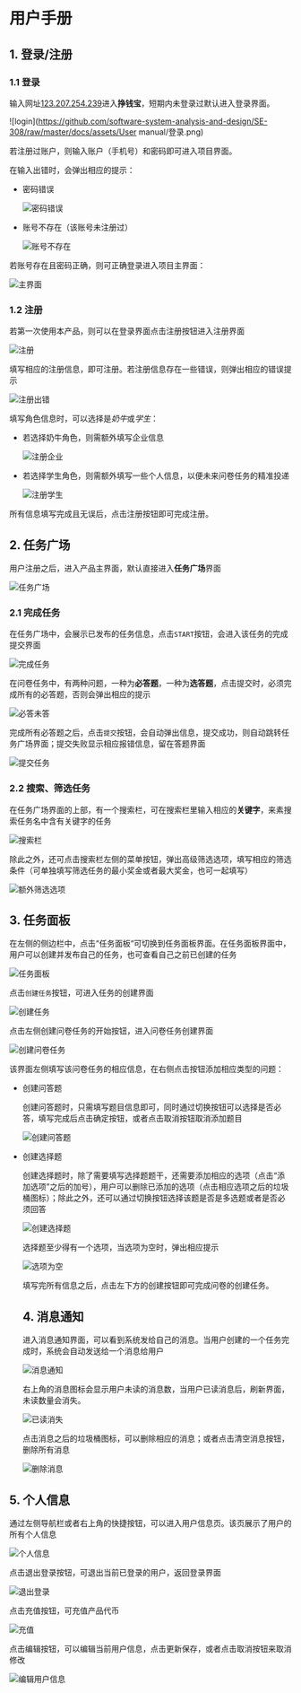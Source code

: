 # 用户手册

## 1. 登录/注册

### 1.1 登录

输入网址[123.207.254.239](123.207.254.239)进入**挣钱宝**，短期内未登录过默认进入登录界面。

![login](https://github.com/software-system-analysis-and-design/SE-308/raw/master/docs/assets/User manual/登录.png)

若注册过账户，则输入账户（手机号）和密码即可进入项目界面。

在输入出错时，会弹出相应的提示：

* 密码错误

  ![密码错误](https://github.com/software-system-analysis-and-design/SE-308/raw/master/docs/assets/User%20manual/登录报错.png)

* 账号不存在（该账号未注册过）

  ![账号不存在](https://github.com/software-system-analysis-and-design/SE-308/raw/master/docs/assets/User%20manual/%E7%99%BB%E5%BD%95%E6%8A%A5%E9%94%992.png)

若账号存在且密码正确，则可正确登录进入项目主界面：

![主界面](https://github.com/software-system-analysis-and-design/SE-308/raw/master/docs/assets/User%20manual/%E4%BB%BB%E5%8A%A1%E5%B9%BF%E5%9C%BA.png)

### 1.2 注册

若第一次使用本产品，则可以在登录界面点击注册按钮进入注册界面

![注册](https://github.com/software-system-analysis-and-design/SE-308/raw/master/docs/assets/User%20manual/%E6%B3%A8%E5%86%8C.png)

填写相应的注册信息，即可注册。若注册信息存在一些错误，则弹出相应的错误提示

![注册出错](https://github.com/software-system-analysis-and-design/SE-308/raw/master/docs/assets/User%20manual/%E6%B3%A8%E5%86%8C%E6%8A%A5%E9%94%99.png)

填写角色信息时，可以选择是*奶牛*或*学生*：

* 若选择奶牛角色，则需额外填写企业信息

  ![注册企业](https://github.com/software-system-analysis-and-design/SE-308/raw/master/docs/assets/User%20manual/%E6%B3%A8%E5%86%8C_%E4%BC%81%E4%B8%9A.png)

* 若选择学生角色，则需额外填写一些个人信息，以便未来问卷任务的精准投递

  ![注册学生](https://github.com/software-system-analysis-and-design/SE-308/raw/master/docs/assets/User%20manual/%E6%B3%A8%E5%86%8C_%E5%AD%A6%E7%94%9F.png)

所有信息填写完成且无误后，点击注册按钮即可完成注册。



## 2. 任务广场

用户注册之后，进入产品主界面，默认直接进入**任务广场**界面

![任务广场](https://github.com/software-system-analysis-and-design/SE-308/raw/master/docs/assets/User%20manual/%E4%BB%BB%E5%8A%A1%E5%B9%BF%E5%9C%BA.png)

### 2.1 完成任务

在任务广场中，会展示已发布的任务信息，点击`START`按钮，会进入该任务的完成提交界面

![完成任务](https://github.com/software-system-analysis-and-design/SE-308/raw/master/docs/assets/User%20manual/%E5%AE%8C%E6%88%90%E4%BB%BB%E5%8A%A1.png)

在问卷任务中，有两种问题，一种为**必答题**，一种为**选答题**，点击提交时，必须完成所有的必答题，否则会弹出相应的提示

![必答未答](https://github.com/software-system-analysis-and-design/SE-308/raw/master/docs/assets/User%20manual/%E5%BF%85%E7%AD%94%E6%9C%AA%E7%AD%94%E6%8A%A5%E9%94%99.png)

完成所有必答题之后，点击`提交`按钮，会自动弹出信息，提交成功，则自动跳转任务广场界面；提交失败显示相应报错信息，留在答题界面

![提交任务](https://github.com/software-system-analysis-and-design/SE-308/raw/master/docs/assets/User%20manual/%E4%BF%9D%E5%AD%98%E6%88%90%E5%8A%9F.png)

### 2.2 搜索、筛选任务

在任务广场界面的上部，有一个搜索栏，可在搜索栏里输入相应的**关键字**，来素搜索任务名中含有关键字的任务

![搜索栏](https://github.com/software-system-analysis-and-design/SE-308/raw/master/docs/assets/User%20manual/%E6%90%9C%E7%B4%A2%E6%A0%8F.png)

除此之外，还可点击搜索栏左侧的菜单按钮，弹出高级筛选选项，填写相应的筛选条件（可单独填写筛选任务的最小奖金或者最大奖金，也可一起填写）

![额外筛选选项](https://github.com/software-system-analysis-and-design/SE-308/raw/master/docs/assets/User%20manual/%E9%A2%9D%E5%A4%96%E7%AD%9B%E9%80%89%E9%80%89%E9%A1%B9.png)



## 3. 任务面板

在左侧的侧边栏中，点击“任务面板“可切换到任务面板界面。在任务面板界面中，用户可以创建并发布自己的任务，也可查看自己之前已创建的任务

![任务面板](https://github.com/software-system-analysis-and-design/SE-308/raw/master/docs/assets/User%20manual/%E4%BB%BB%E5%8A%A1%E9%9D%A2%E6%9D%BF.png)

点击`创建任务`按钮，可进入任务的创建界面

![创建任务](https://github.com/software-system-analysis-and-design/SE-308/raw/master/docs/assets/User%20manual/%E5%88%9B%E5%BB%BA%E4%BB%BB%E5%8A%A1.png)

点击左侧创建问卷任务的开始按钮，进入问卷任务创建界面

![创建问卷任务](https://github.com/software-system-analysis-and-design/SE-308/raw/master/docs/assets/User%20manual/%E5%88%9B%E5%BB%BA%E9%97%AE%E5%8D%B7.png)

该界面左侧填写该问卷任务的相应信息，在右侧点击按钮添加相应类型的问题：

* 创建问答题

  创建问答题时，只需填写题目信息即可，同时通过切换按钮可以选择是否必答，填写完成后点击确定按钮，或者点击取消按钮取消添加题目

  ![创建问答题](https://github.com/software-system-analysis-and-design/SE-308/raw/master/docs/assets/User%20manual/%E6%96%B0%E5%A2%9E%E9%97%AE%E7%AD%94%E9%A2%98.png)

* 创建选择题

  创建选择题时，除了需要填写选择题题干，还需要添加相应的选项（点击“添加选项”之后的加号），用户可以删除已添加的选项（点击相应选项之后的垃圾桶图标）；除此之外，还可以通过切换按钮选择该题是否是多选题或者是否必须回答

  ![创建选择题](https://github.com/software-system-analysis-and-design/SE-308/raw/master/docs/assets/User%20manual/%E6%96%B0%E5%A2%9E%E9%80%89%E6%8B%A9%E9%A2%98.png)

  选择题至少得有一个选项，当选项为空时，弹出相应提示

  ![选项为空](https://github.com/software-system-analysis-and-design/SE-308/raw/master/docs/assets/User%20manual/%E9%80%89%E9%A1%B9%E4%B8%BA%E7%A9%BA.png)

  填写完所有信息之后，点击左下方的创建按钮即可完成问卷的创建任务。

  

  ## 4. 消息通知

  进入消息通知界面，可以看到系统发给自己的消息。当用户创建的一个任务完成时，系统会自动发送给一个消息给用户

  ![消息通知](https://github.com/software-system-analysis-and-design/SE-308/raw/master/docs/assets/User%20manual/%E6%B6%88%E6%81%AF%E9%80%9A%E7%9F%A5.png)

  右上角的消息图标会显示用户未读的消息数，当用户已读消息后，刷新界面，未读数量会消失。

  ![已读消失](https://github.com/software-system-analysis-and-design/SE-308/raw/master/docs/assets/User%20manual/%E5%B7%B2%E8%AF%BB%E6%B6%88%E5%A4%B1.png)

  点击消息之后的垃圾桶图标，可以删除相应的消息；或者点击清空消息按钮，删除所有消息

  ![删除消息](https://github.com/software-system-analysis-and-design/SE-308/raw/master/docs/assets/User%20manual/%E5%88%A0%E9%99%A4%E6%B6%88%E6%81%AF.png)



## 5. 个人信息

通过左侧导航栏或者右上角的快捷按钮，可以进入用户信息页。该页展示了用户的所有个人信息

![个人信息](https://github.com/software-system-analysis-and-design/SE-308/raw/master/docs/assets/User%20manual/%E7%94%A8%E6%88%B7%E4%BF%A1%E6%81%AF.png)

点击退出登录按钮，可退出当前已登录的用户，返回登录界面

![退出登录](https://github.com/software-system-analysis-and-design/SE-308/raw/master/docs/assets/User%20manual/%E9%80%80%E5%87%BA%E7%99%BB%E5%BD%95.png)

点击充值按钮，可充值产品代币

![充值](https://github.com/software-system-analysis-and-design/SE-308/raw/master/docs/assets/User%20manual/%E5%85%85%E5%80%BC.png)

点击编辑按钮，可以编辑当前用户信息，点击更新保存，或者点击取消按钮来取消修改

![编辑用户信息](https://github.com/software-system-analysis-and-design/SE-308/raw/master/docs/assets/User%20manual/%E7%BC%96%E8%BE%91%E7%94%A8%E6%88%B7%E4%BF%A1%E6%81%AF.png)

